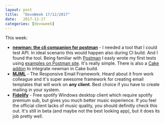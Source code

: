 ```yaml
---
layout: post
title:  "DevoWeek 17/12/2017"
date:   2017-12-17
categories: [devoweek]
---
```


This week:

* **[newman: the cli companion for postman](https://github.com/postmanlabs/newman)** - I needed a tool that I could test API. In ideal scenario this would happen also during CI build. And I found the tool. Being familiar with [Postman](https://www.getpostman.com/) I easly wrote my first tests using [examples on Postman site](https://www.getpostman.com/docs/postman/scripts/test_examples). It's really simple. There is also a [Cake addon](https://github.com/cake-contrib/Cake.Newman) to integrate newman in Cake build.
* **[MJML](https://mjml.io/)** - The Responsive Email Framework. Heard about it from work colleague and it's super awesome framework for creating email templates that will work on **any client**. Best choice if you have to create mailing in your system.
* **[Fidelify](http://fidelify.net/)** - Free spotify Windows desktop client which require spotify premium sub, but gives you much better music experience. If you feel the official client lacks of music quality, you should definitly check this out. It's still in beta (and maybe not the best looking app), but it does its job pretty well.
                            
